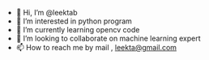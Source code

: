 - 👋 Hi, I’m @leektab
- 👀 I’m interested in python program
- 🌱 I’m currently learning opencv code
- 💞️ I’m looking to collaborate on machine learning expert
- 📫 How to reach me by mail , leekta@gmail.com

<!---
leektab/leektab is a ✨ special ✨ repository because its `README.md` (this file) appears on your GitHub profile.
You can click the Preview link to take a look at your changes.
--->
